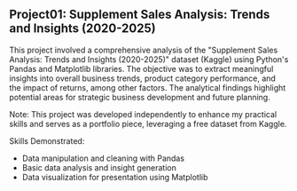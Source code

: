 ## Project01: Supplement Sales Analysis: Trends and Insights (2020-2025)
This project involved a comprehensive analysis of the "Supplement Sales Analysis: 
Trends and Insights (2020-2025)" dataset (Kaggle) using Python's Pandas and Matplotlib libraries. 
The objective was to extract meaningful insights into overall business trends, product category performance,
and the impact of returns, among other factors. The analytical findings highlight potential areas for strategic business development and future planning.

Note: This project was developed independently to enhance my practical skills and serves as a portfolio piece, leveraging a free dataset from Kaggle.

Skills Demonstrated:
- Data manipulation and cleaning with Pandas
- Basic data analysis and insight generation
- Data visualization for presentation using Matplotlib
